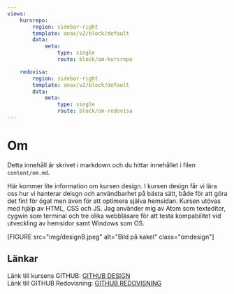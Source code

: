 ```yaml
---
views:
    kursrepo:
        region: sidebar-right
        template: anax/v2/block/default
        data:
            meta:
                type: single
                route: block/om-kursrepo

    redovisa:
        region: sidebar-right
        template: anax/v2/block/default
        data:
            meta:
                type: single
                route: block/om-redovisa
---
```

Om
=========================

Detta innehåll är skrivet i markdown och du hittar innehållet i filen `content/om.md`.

Här kommer lite information om kursen design.
I kursen design får vi lära oss hur vi hanterar deisgn och användbarhet på bästa sätt, både för att göra det fint för
ögat men även för att optimera själva hemsidan. Kursen utövas med hjälp av HTML, CSS och JS. Jag använder mig av
Atom som texteditor, cygwin som terminal och tre olika webbläsare för att testa kompabilitet vid utveckling av hemsidor
samt Windows som OS.

[FIGURE src="img/designB.jpeg" alt="Bild på kakel" class="omdesign"]

Länkar
--------------------
Länk till kursens GITHUB: <a href="https://github.com/dbwebb-se/design">GITHUB DESIGN</a><br>
Länk till GITHUB Redovisning: <a href="https://github.com/vilu16/design">GITHUB REDOVISNING</a>
